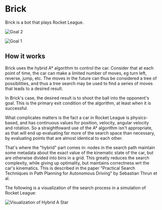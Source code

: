 # Brick

Brick is a bot that plays Rocket League.

![Goal 2](https://i.ibb.co/tPK1tsr/goal2.gif)

![Goal 1](https://i.ibb.co/pWLbzCz/goal1.gif)

## How it works

Brick uses the hybrid A* algorithm to control the car. Consider that at each
point of time, the car can make a limited number of moves, eg turn left,
reverse, jump, etc. The moves in the future can thus be considered a tree of
possibilities, and thus a tree search may be used to find a series of moves
that leads to a desired result.

In Brick's case, the desired result is to shoot the ball into the opponent's
goal. This is the primary exit condition of the algorithm, at least when it is
successful.

What complicates matters is the fact a car in Rocket League is physics-based,
and has continuous values for position, velocity, angular velocity and
rotation. So a straightfoward use of the A* algorithm isn't appropriate, as
that will end up evaluating far more of the search space than necessary, by
evaluating points that are almost identical to each other.

That's where the "hybrid" part comes in: nodes in the search path maintain some
metadata about the exact value of the kinematic state of the car, but are
otherwise divided into bins in a grid. This greatly reduces the search
complexity, while giving up optimality, but maintains correctness wrt the car's
kinematics. This is described in the paper "Practical Search Techniques in Path
Planning for Autonomous Driving" by Sebastian Thrun et al.

The following is a visualization of the search process in a simulation of
Rocket League:

![Visualization of Hybrid
A Star](https://i.ibb.co/DK7TCTy/2020-11-15-18-56-39.gif)
